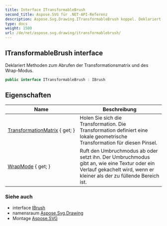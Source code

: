 ```yaml
---
title: Interface ITransformableBrush
second_title: Aspose.SVG für .NET-API-Referenz
description: Aspose.Svg.Drawing.ITransformableBrush koppel. Deklariert Methoden zum Abrufen der Transformationsmatrix und des WrapModus.
type: docs
weight: 1500
url: /de/net/aspose.svg.drawing/itransformablebrush/
---
```

## ITransformableBrush interface

Deklariert Methoden zum Abrufen der Transformationsmatrix und des Wrap-Modus.

```csharp
public interface ITransformableBrush : IBrush
```

## Eigenschaften

| Name | Beschreibung |
| --- | --- |
| [TransformationMatrix](../../aspose.svg.drawing/itransformablebrush/transformationmatrix/) { get; } | Holen Sie sich die Transformation. Die Transformation definiert eine lokale geometrische Transformation für diesen Pinsel. |
| [WrapMode](../../aspose.svg.drawing/itransformablebrush/wrapmode/) { get; } | Ruft den Umbruchmodus ab oder setzt ihn. Der Umbruchmodus gibt an, wie eine Textur oder ein Verlauf gekachelt wird, wenn er kleiner als der zu füllende Bereich ist. |

### Siehe auch

* interface [IBrush](../ibrush/)
* namensraum [Aspose.Svg.Drawing](../../aspose.svg.drawing/)
* Montage [Aspose.SVG](../../)


